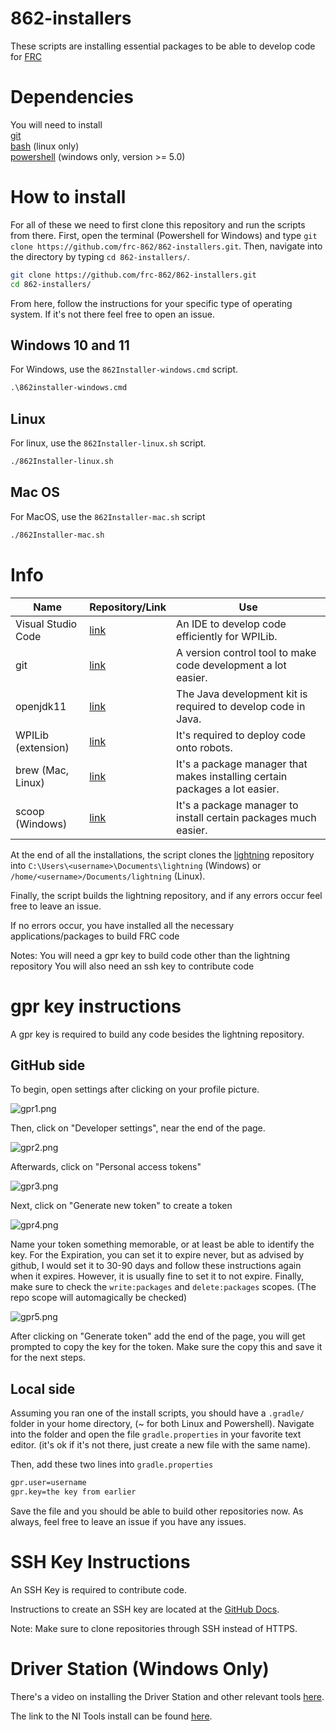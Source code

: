# 862-installers
These scripts are installing essential packages to be able to develop code for [FRC](https://www.firstinspires.org/robotics/frc)

# Dependencies
You will need to install\
[git](https://git-scm.com/)\
[bash](https://www.gnu.org/software/bash/) (linux only)\
[powershell](https://github.com/PowerShell/PowerShell) (windows only, version >= 5.0)

# How to install

For all of these we need to first clone this repository and run the scripts from there.
First, open the terminal (Powershell for Windows) and type `git clone https://github.com/frc-862/862-installers.git`.
Then, navigate into the directory by typing `cd 862-installers/`.

```bash
git clone https://github.com/frc-862/862-installers.git
cd 862-installers/
```
From here, follow the instructions for your specific type of operating system. If it's not there feel free to open an issue.

## Windows 10 and 11
For Windows, use the `862Installer-windows.cmd` script.

```cmd
.\862installer-windows.cmd
```

## Linux
For linux, use the `862Installer-linux.sh` script.

```bash
./862Installer-linux.sh
```

## Mac OS
For MacOS, use the `862Installer-mac.sh` script

```bash
./862Installer-mac.sh
```

# Info

Name | Repository/Link | Use
--- | --- | ---
Visual Studio Code | [link](https://code.visualstudio.com/) | An IDE to develop code efficiently for WPILib.
git | [link](https://git-scm.com/) | A version control tool to make code development a lot easier.
openjdk11 | [link](https://openjdk.java.net/projects/jdk/11/) | The Java development kit is required to develop code in Java.
WPILib (extension) | [link](https://wpilib.org/) | It's required to deploy code onto robots.
brew (Mac, Linux) | [link](https://brew.sh/) | It's a package manager that makes installing certain packages a lot easier.
scoop (Windows) | [link](https://scoop.sh/) | It's a package manager to install certain packages much easier.

At the end of all the installations, the script clones the [lightning](https://github.com/frc-862/lightning) repository into `C:\Users\<username>\Documents\lightning` (Windows) or `/home/<username>/Documents/lightning` (Linux).

Finally, the script builds the lightning repository, and if any errors occur feel free to leave an issue.

If no errors occur, you have installed all the necessary applications/packages to build FRC code

Notes:
You will need a gpr key to build code other than the lightning repository
You will also need an ssh key to contribute code

# gpr key instructions

A gpr key is required to build any code besides the lightning repository.

## GitHub side
To begin, open settings after clicking on your profile picture.

![gpr1.png](https://github.com/frc-862/862-installers/raw/main/assets/gpr1.png)

Then, click on "Developer settings", near the end of the page.

![gpr2.png](https://github.com/frc-862/862-installers/raw/main/assets/gpr2.png)

Afterwards, click on "Personal access tokens"

![gpr3.png](https://github.com/frc-862/862-installers/raw/main/assets/gpr3.png)

Next, click on "Generate new token" to create a token

![gpr4.png](https://github.com/frc-862/862-installers/raw/main/assets/gpr4.png)

Name your token something memorable, or at least be able to identify the key. For the Expiration, you can set it to expire never, but as advised by github, I would set it to 30-90 days and follow these instructions again when it expires. However, it is usually fine to set it to not expire. Finally, make sure to check the `write:packages` and `delete:packages` scopes. (The repo scope will automagically be checked)

![gpr5.png](https://github.com/frc-862/862-installers/raw/main/assets/gpr5.png)

After clicking on "Generate token" add the end of the page, you will get prompted to copy the key for the token. Make sure the copy this and save it for the next steps.

## Local side

Assuming you ran one of the install scripts, you should have a `.gradle/` folder in your home directory, (~ for both Linux and Powershell). Navigate into the folder and open the file `gradle.properties` in your favorite text editor. (it's ok if it's not there, just create a new file with the same name).  

Then, add these two lines into `gradle.properties`
```bash
gpr.user=username
gpr.key=the key from earlier
```
Save the file and you should be able to build other repositories now. As always, feel free to leave an issue if you have any issues.

# SSH Key Instructions

An SSH Key is required to contribute code.

Instructions to create an SSH key are located at the [GitHub Docs](https://docs.github.com/en/github/authenticating-to-github/connecting-to-github-with-ssh/about-ssh).  

Note: Make sure to clone repositories through SSH instead of HTTPS.

# Driver Station (Windows Only)

There's a video on installing the Driver Station and other relevant tools [here](https://drive.google.com/file/d/161bp7iFEciRYEJMP1MONmpF_pKdheI-W/view).

The link to the NI Tools install can be found [here](https://www.ni.com/en-us/support/downloads/drivers/download.frc-game-tools.html#369633).